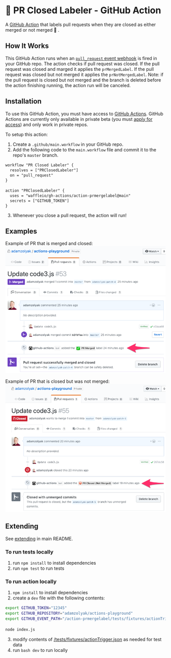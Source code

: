 # 🚗 PR Closed Labeler - GitHub Action

A [GitHub Action](https://github.com/features/actions) that labels pull requests when they are closed as either merged or not merged 🚗 .

## How It Works

This GitHub Action runs when an [`pull_request` event webhook](https://developer.github.com/v3/activity/events/types/#issuesevent) is fired in your GitHub repo. The action checks if pull request was closed. If the pull request was closed and marged it applies the `prMergedLabel`. If the pull request was closed but not merged it applies the `prNotMergedLabel`. Note: if the pull request is closed but not merged and the branch is deleted before the action finishing running, the action run will be canceled.

## Installation

To use this GitHub Action, you must have access to [GitHub Actions](https://github.com/features/actions). GitHub Actions are currently only available in private beta (you must [apply for access](https://github.com/features/actions)) and only work in private repos.

To setup this action:

1. Create a `.github/main.workflow` in your GitHub repo.
2. Add the following code to the `main.workflow` file and commit it to the repo's `master` branch.

```
workflow "PR Closed Labeler" {
  resolves = ["PRClosedLabeler"]
  on = "pull_request"
}

action "PRClosedLabeler" {
  uses = "waffleio/gh-actions/action-prmergelabel@main"
  secrets = ["GITHUB_TOKEN"]
}
```

3. Whenever you close a pull request, the action will run!

## Examples

Example of PR that is merged and closed:
![GitHub Logo](./docs/merged.png)

Example of PR that is closed but was not merged:
![GitHub Logo](./docs/closed.png)

## Extending

See [extending](../README.md#extending) in main README.

### To run tests locally

1. run `npm install` to install dependencies
2. run `npm test` to run tests

### To run action locally

1. `npm install` to install dependencies
2. create a `dev` file with the following contents:

```bash
export GITHUB_TOKEN="12345"
export GITHUB_REPOSITORY="adamzolyak/actions-playground"
export GITHUB_EVENT_PATH="/action-prmergelabel/tests/fixtures/actionTrigger.json"

node index.js
```

3. modify contents of [/tests/fixtures/actionTrigger.json](./tests/fixtures/actionTrigger.json) as needed for test data
4. run `bash dev` to run locally
